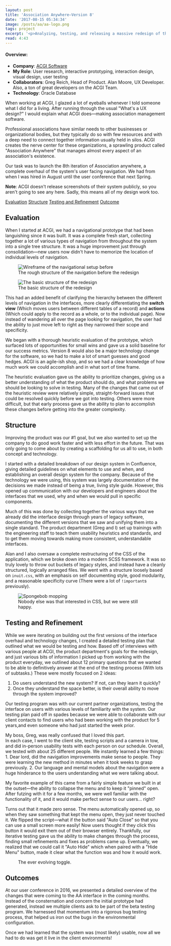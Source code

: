 ```yaml
---
layout: post
title: 'Association Anywhere—Version 8'
date: '2017-08-15 05:34:34'
image: /posts/aa/aa-logo.png
tags: project
excerpt: '<p>Analyzing, testing, and releasing a massive redesign of the leading association management product</p>'
read: 4:43
---
```

#### Overview:

* **Company**: <a href="https://www.acgisoftware.com/">ACGI Software</a>
* **My Role**: User research, interactive prototyping, interaction design, visual design, user testing
* **Collaborators**: Greg Reich, Head of Product. Alan Moore, UX Developer. Also, a ton of great developers on the ACGI Team.
* **Technology**: Oracle Database

When working at ACGI, I glazed a lot of eyeballs whenever I told someone what I did for a living. After running through the usual "What's a UX design?" I would explain what ACGI does&mdash;making association management software. 

Professional associations have similar needs to other businesses or organizational bodies, but they typically do so with few resources and with a deep need to connect together information usually held in silos. ACGI creates the nerve center for these organizations, a sprawling product called "Association Anywhere" that manages almost every aspect of an association's existence.

Our task was to launch the 8th iteration of Association anywhere, a complete overhaul of the system's user facing navigation. We had from when I was hired in August until the user conference that next Spring.

**Note**: ACGI doesn't release screenshots of their system publicly, so you aren't going to see any here. Sadly, this means all of my design work too.

<div class="anchor-links">
    <a href="#evaluation">Evaluation</a>
    <a href="#structure">Structure</a>
    <a href="#testing-and-refinement">Testing and Refinement</a>
    <a href="#outcomes">Outcome</a>
</div>

## Evaluation

When I started at ACGI, we had a navigational prototype that had been languishing since it was built. It was a complete fresh start, collecting together a lot of various types of navigation from throughout the system into a single tree structure. It was a huge improvement just through consolidation&mdash;new users now didn't have to memorize the location of individual levels of navigation. 

<figure>
    <img alt="Wireframe of the navigational setup before" src="/images/posts/aa/aa-navigation-before.jpg" />
    <figcaption>The rough structure of the navigation before the redesign</figcaption>
</figure>

<figure>
    <img alt="The basic structure of the redesign" src="/images/posts/aa/aa-navigation-after.jpg" />
    <figcaption>The basic structure of the redesign</figcaption>
</figure>

This had an added benefit of clarifying the hierarchy between the different levels of navigation in the interfaces, more clearly differentiating the **switch view** (Which moves users between different tables of a record) and **actions** (Which could apply to the record as a whole, or to the individual page). Now instead of wandering all over the page looking for navigation, the user had the ability to just move left to right as they narrowed their scope and specificity.

We began with a thorough heuristic evaluation of the prototype, which surfaced lots of opportunities for small wins and gave us a solid baseline for our success metrics. Version 8 would also be a major technology change for the software, so we had to make a lot of smart guesses and good hedges. ACGI is an agile-ish shop, and so we had a clear knowledge of how much work we could accomplish and in what sort of time frame.

The heuristic evaluation gave us the ability to prioritize changes, giving us a better understanding of what the product should do, and what problems we should be looking to solve in testing. Many of the changes that came out of the heuristic review were relatively simple, straight-forward issues that could be resolved quickly before we got into testing. Others were more difficult, but that early process gave us the ability to plan to accomplish these changes before getting into the greater complexity.

## Structure

Improving the product was our #1 goal, but we also wanted to set up the company to do good work faster and with less effort in the future. That was only going to come about by creating a scaffolding for us all to use, in both concept and technology.

I started with a detailed breakdown of our design system in Confluence, giving detailed guidelines on what elements to use and when, and establishing an overall design system for the company. Because of the technology we were using, this system was largely documentation of the decisions we made instead of being a true, living style guide. However, this opened up communication with our developers and engineers about the interfaces that we used, why and when we would pull in specific components. 

Much of this was done by collecting together the various ways that we already did the interface design through years of legacy software, documenting the different versions that we saw and unifying them into a single standard. The product department (Greg and I) set up trainings with the engineering staff to teach them usability heuristics and standards, and to get them moving towards making more consistent, understandable interfaces.

Alan and I also oversaw a complete restructuring of the CSS of the application, which we broke down into a modern SCSS framework. It was so truly lovely to throw out buckets of legacy styles, and instead have a cleanly structured, logically arranged files. We went with a structure loosely based on `inuit.css`, with an emphasis on self documenting style, good modularity, and a reasonable specificity curve (There were a lot of `!important`s previously).

<figure>
    <img alt="Spongebob mopping" src="/images/posts/aa/spongebob-cleaning.gif" />
    <figcaption>Nobody else was that interested in CSS, but we were still happy.</figcaption>
</figure>

## Testing and Refinement

While we were iterating on building out the first versions of the interface overhaul and technology changes, I created a detailed testing plan that outlined what we would be testing and how. Based off of interviews with various people at ACGI, the product department's goals for the redesign, and just various bits of information I picked up from working with the product everyday, we outlined about 12 primary questions that we wanted to be able to definitively answer at the end of the testing process (With lots of subtasks.) These were mostly focused on 2 ideas:
1. Do users understand the new system? If not, can they learn it quickly?
2. Once they understand the space better, is their overall ability to move through the system improved?

Our testing program was with our current partner organizations, testing the interface on users with various levels of familiarity with the system. Our testing plan paid off in spades because we were able to collaborate with our client contacts to find users who had been working with the product for 5 years,and even someone who had just started the week prior.

<aside>My boss, Greg, was really confused that I loved this part.</aside>In each case, I went to the client site, testing scripts and a camera in tow, and did in-person usability tests with each person on our schedule. Overall, we tested with about 25 different people. We instantly learned a few things:
1. Dear lord, did the navigation improvements make sense to people. They were learning the new method in minutes when it took weeks to grasp previously.
2. Our language and mental models about the navigation were a huge hinderance to the users understanding what we were talking about.

My favorite example of this came from a fairly simple feature we built in at the outset&mdash;the ability to collapse the menu and to keep it "pinned" open. After futzing with it for a few months, we were well familiar with the functionality of it, and it would make perfect sense to our users... right?

Turns out that it made zero sense. The menu automatically opened up, so when they saw something that kept the menu open, they just never touched it. We flipped the script&mdash;what if the button said "Auto Close" so that you can use a small screen more easily! Now users thought if they click this button it would exit them out of their browser entirely. Thankfully, our iterative testing gave us the ability to make changes through the process, finding small refinements and fixes as problems came up. Eventually, we realized that we could call it "Auto Hide" which when paired with a "Hide Menu" button, made it clear what the function was and how it would work.

<figure>
    <img alt="" src="/images/posts/aa/aa-icons.jpg" />
    <figcaption>The ever evolving toggle.</figcaption>
</figure>

## Outcomes
At our user conference in 2016, we presented a detailed overview of the changes that were coming to the AA interface in the coming months. Instead of the consternation and concern the initial prototype had generated, instead we multiple clients ask to be part of the beta testing program. We harnessed that momentum into a rigorous bug testing process, that helped us iron out the bugs in the environmental configuration.

Once we had learned that the system was (most likely) usable, now all we had to do was get it live in the client environments!